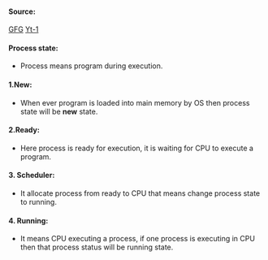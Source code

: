 #### Source:
[GFG](https://www.geeksforgeeks.org/states-of-a-process-in-operating-systems/)
[Yt-1](https://www.youtube.com/watch?v=SGxFMEZ-ypc&list=PLXj4XH7LcRfDrdQuJTHIPmKMpa7eYVaPm&index=7)


#### Process state:

* Process means program during execution.

#### 1.New:

* When ever program is loaded into main memory by OS then process state will be **new** state.

#### 2.Ready:

* Here process is ready for execution, it is waiting for CPU to execute a program.

#### 3. Scheduler:

* It allocate process from ready to CPU that means change process state to running.

#### 4. Running:

* It means CPU executing a process, if one process is executing in CPU then that process status will be running state.